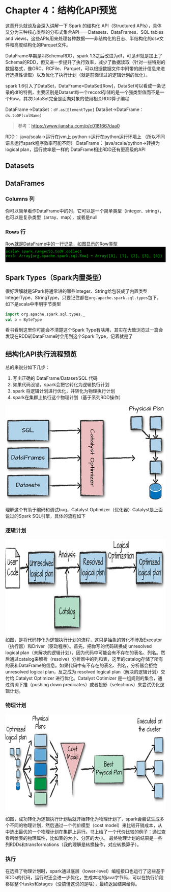 # Chapter 4：结构化API预览
这章开头就谈及会深入讲解一下 Spark 的结构化 API（Structured APIs），具体又分为三种核心类型的分布式集合API——Datasets、DataFrames、SQL tables and views，这些APIs用来处理各种数据——非结构化的日志、半结构化的csv文件和高度结构化的Parquet文件。

DataFrame早期是叫SchemaRDD，spark 1.3之后改进为df，可见df就是加上了Schema的RDD，但又进一步提升了执行效率，减少了数据读取（针对一些特别的数据格式，像ORC、RCFile、Parquet，可以根据数据文件中附带的统计信息来进行选择性读取）以及优化了执行计划（就是前面谈过的逻辑计划的优化）。

spark 1.6引入了DataSet，DataFrame=DataSet[Row]，DataSet可以看成一条记录的df的特例，主要区别是Dataset每一个record存储的是一个强类型值而不是一个Row，其次DataSet完全是面向对象的使用相关RDD算子编程

DataFrame->DataSet：`df.as[ElementType]`
DataSet->DataFrame：`ds.toDF(colName)`

> 参考：https://www.jianshu.com/p/c0181667daa0


RDD：
	java/scala->运行在jvm上
	python->运行在python运行环境上
	（所以不同语言运行spark程序效率可能不同）
DataFrame：
	java/scala/python->转换为logical plan，运行效率是一样的
	DataFrame相比RDD还有更高级的API

## Datasets

## DataFrames

### Columns 列
你可以简单看作DataFrame中的列，它可以是一个简单类型（integer、string），也可以是复杂类型（array、map），或者是null

### Rows 行
Row就是DataFrame中的一行记录，如图显示的Row类型
![Rows](assets/20190521213343243_1735716452.png)

## Spark Types（Spark内置类型）
很好理解就是SPark将通常讲的哪些Integer、String给包装成了内置类型IntegerType、StringType，只要记住都在`org.apache.spark.sql.types`包下，如下是scala中申明字节类型
```scala
import org.apache.spark.sql.types._
val b = ByteType
```
看书看到这里你可能会不清楚这个Spark Type有啥用，其实在大致浏览过一篇会发现在RDD转DataFrame时会用到这个Spark Type，记着就是了

## 结构化API执行流程预览
总的来说分如下几步：
1. 写出正确的 DataFrame/Dataset/SQL 代码
2. 如果代码没错，spark会把它转化为逻辑执行计划
3. spark 将逻辑计划进行优化，并转化为物理执行计划
4. spark在集群上执行这个物理计划（基于系列RDD操作）

<div align=center><img height="300" src="assets/20190521215220419_1184038790.png" alt="预览"/></div>

理解这个有助于编码和调试bug，Catalyst Optimizer（优化器）Catalyst是上面说过的Spark SQL引擎，具体的流程如下

### 逻辑计划
<div align=center><img weight="400" height="300" src="assets/20190521221542470_1092846121.png" alt="逻辑计划处理"/></div>
如图，是将代码转化为逻辑执行计划的流程，这只是抽象的转化不涉及Executor（执行器）和Driver（驱动程序）。首先，把你写的代码转换成 unresolved logical plan（未解决的逻辑计划），因为代码中可能会有不存在的表名、列名。然后通过catalog来解析（resolve）分析器中的列和表，这里的catalog存储了所有的表和DataFrame的信息。如果代码中有不存在的表名、列名，分析器会拒绝 unresolved logical plan，反之成为 resolved logical plan（解决的逻辑计划）交付给 Catalyst Optimizer 进行优化。Catalyst Optimizer 是一组规则的集合，通过谓词下推（pushing down predicates）或者投影（selections）来尝试优化逻辑计划。

### 物理计划
<div align=center><img weight="400" height="300" src="assets/20190521222849896_391396741.png" alt="物理计划处理"/></div>

如图，成功转化为逻辑执行计划后就开始转化为物理计划了，spark会尝试生成多个不同的物理计划，然后通过一个代价模型（cost model）来比较开销成本，从中选出最优的一个物理计划在集群上运行。书上给了一个代价比较的例子：通过查看所给表的物理属性，比如表的大小、分区的大小。
最终物理计划的结果是一些列RDDs和transformations（我的理解是转换操作，对应转换算子）。

### 执行
在选择了物理计划时，spark通过底层（lower-level）编程接口也运行了这些基于RDDs的代码，运行时还会进一步优化，生成本地的java字节码，可以在执行阶段移除整个tasks和stages（没搞懂这说的是啥），最终返回结果给你。